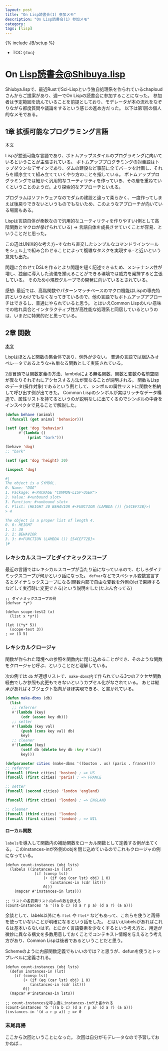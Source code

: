 ```yaml
---
layout: post
title: "On Lisp読書会(1) 参加メモ"
description: "On Lisp読書会(1) 参加メモ"
category: 
tags: [lisp]
---
```

{% include JB/setup %}

* TOC
{:toc}

# On Lisp読書会@Shibuya.lisp

Shiubya.lispで、最近RustでSci-Lispという独自処理系を作られているchaploudさんからご提案があり、週一でOn Lispの読書会に参加することになった。
参加者は予定範囲を読んでいることを前提としており、モデレータが本の流れをなぞりながら都度質問や議論をするという感じの進め方だった。
以下は第1回の個人的なメモである。

## 1章 拡張可能なプログラミング言語

[本文](https://www.asahi-net.or.jp/~kc7k-nd/onlispjhtml/extensibleLanguage.html)

Lispが拡張可能な言語であり、ボトムアップスタイルのプログラミングに向いているということが主張されている。
ボトムアッププログラミングの対義語はトップダウンなデザインであり、ダムの建設など事前に全てパーツを計画し、それらを順序立てて組み立てていくやり方のことを指している。
ボトムアッププログラミングでは細かく汎用的なユーティリティを作っていき、その層を重ねていくということのようだ。より探索的なアプローチといえる。

プログラムはソフトウェアなのでダムの建設と違って柔らかく、一度作ってしまえば後戻りできないというものでもないため、このようなアプローチが向いている場面もある。

Lispは言語自体が柔軟なので汎用的なユーティリティを作りやすい(例として高階関数とマクロが挙げられている) → 言語自体を成長させていくことが容易、ということだと思った。

この辺はUNIX的な考え方−すなわち直交したシンプルなコマンドラインツールをシェル上で組み合わせることによって複雑なタスクを実現する−と近いという意見も出た。

問題に合わせてDSLを作るとより問題を短く記述できるため、メンテナンス性が増し、独自に導入した流儀を揃えることができる環境では威力を発揮すると主張している。
そのため小規模グループでの開発に向いているとされている。

感想:
最近では、高階関数やパターンマッチベースのマクロ機能はLispの専売特許というわけでもなくなってきているので、他の言語でもボトムアップアプローチはできるし、普通にやられていると思う。
とはいえCommon Lispのいい意味での枯れ具合とインタラクティブ性が高性能な処理系と同居しているというのは、いまだに特異的だと思っている。

## 2章 関数

[本文](https://www.asahi-net.or.jp/~kc7k-nd/onlispjhtml/functions.html)

Lispはほとんど関数の集合体であり、例外が少ない。
普通の言語では組込みオペレータであるような`+`も単なる関数として実装されている。

2章冒頭では関数定義の方法、lambdaによる無名関数、関数と変数の名前空間が異なりそれぞれにアクセスする方法が異なることが説明される。
関数もLispのデータ(操作対象)であるという例として、シンボルの属性リストに関数を格納して呼び出す例が出てきた。
Common Lispのシンボルが実はリッチなデータ構造で、属性リストを持てるというのが説明なしに出てくるのでシンボルの中身をインスペクタで見ることで解説した。

```lisp
(defun behave (animal)
  (funcall (get animal 'behavior)))

(setf (get 'dog 'behavior)
      #'(lambda ()
          (print "bark")))

(behave 'dog)
;; "bark"

(setf (get 'dog 'height) 30)

(inspect 'dog)

#|
The object is a SYMBOL.
0. Name: "DOG"
1. Package: #<PACKAGE "COMMON-LISP-USER">
2. Value: #<unbound slot>
3. Function: #<unbound slot>
4. Plist: (HEIGHT 30 BEHAVIOR #<FUNCTION (LAMBDA ()) {54CEF72B}>)
> 4

The object is a proper list of length 4.
0. 0: HEIGHT
1. 1: 30
2. 2: BEHAVIOR
3. 3: #<FUNCTION (LAMBDA ()) {54CEF72B}>
|#
```

### レキシカルスコープとダイナミックスコープ
最近の言語ではレキシカルスコープが当たり前になっているので、むしろダイナミックスコープが何かという話になった。
`defvar`などでスペシャル変数宣言するとダイナミックスコープになる(関数内部で自由な変数を外側のletで束縛するなどして実行時に変更できる)という説明をした(たぶん合ってる)

```
;; ダイナミックスコープの例
(defvar *y*)

(defun scope-test2 (x)
  (list x *y*))

(let ((*y* 5))
  (scope-test 3))
; => (3 5)
```

### レキシカルクロージャ
関数が作られた環境への参照を関数内に閉じ込めることができ、そのような関数をクロージャと呼ぶ、ということだと理解している。

次の例では `db` が連想リストで、`make-dbms`内で作られている3つのアクセサ関数経由でしか参照も変更もできないというカプセル化がなされている。
あとは継承があればオブジェクト指向がほぼ実現できる、と書かれている。
```lisp
(defun make-dbms (db)
  (list
   ;; referrer
   #'(lambda (key)
       (cdr (assoc key db)))
   ;; setter
   #'(lambda (key val)
       (push (cons key val) db)
       key)
   ;; cleaner
   #'(lambda (key)
       (setf db (delete key db :key #'car))
       key)))

(defparameter cities (make-dbms '((boston . us) (paris . france))))
;; referrer
(funcall (first cities) 'boston) ; => US
(funcall (first cities) 'paris) ; => FRANCE

;; setter
(funcall (second cities) 'london 'england)

(funcall (first cities) 'london) ; => ENGLAND

;; cleaner
(funcall (third cities) 'london)
(funcall (first cities) 'london) ; => NIL
```

#### ローカル関数
`labels`を導入して関数内の補助関数をローカル関数として定義する例が出てくる。
このinstances-inが外側のobjを閉じ込めているのでこれもクロージャの例になっている。


```
(defun count-instances (obj lsts)
  (labels ((instances-in (lst)
             (if (consp lst)
                 (+ (if (eq (car lst) obj) 1 0)
                    (instances-in (cdr lst)))
                 0)))
    (mapcar #'instances-in lsts)))

;; リストの各要素リスト内のaの数を数える
(count-instances 'a '((a b c) (d a r p a) (d a r) (a a)))
```

余談として、labels以外にも `flet` や `flet*` などもあって、これらを使うと再帰を使っていないことが明確になるという話をした。
とはいえlabelsがあればこれらは基本いらないはず。とにかく言語要素を少なくするという考え方と、用途が微妙に異なる構文を多数用意しておくことでコンテキスト情報を与えるとう考え方があり、Common Lispは後者であるということだと思う。

Schemeのように内部関数定義でもいいのでは？と思うが、defunを使うとトップレベルに定義される。
```
(defun count-instances (obj lsts)
  (defun instances-in (lst)
    (if (consp lst)
        (+ (if (eq (car lst) obj) 1 0)
           (instances-in (cdr lst)))
        0))
  (mapcar #'instances-in lsts))

;; count-instancesを呼ぶ度にinstances-inが上書かれる
(count-instances 'b '((a b c) (d a r p a) (d a r) (a a)))
(instances-in '(d a r p a)) ; => 0
```

### 末尾再帰
ここから次回ということになった。
次回は自分がモデレータなので予習しておかねば…
